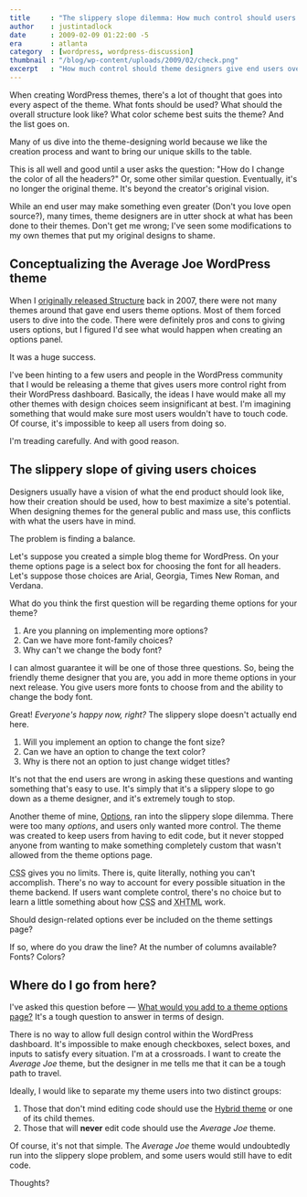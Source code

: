 ```yaml
---
title     : "The slippery slope dilemma: How much control should users have?"
author    : justintadlock
date      : 2009-02-09 01:22:00 -5
era       : atlanta
category  : [wordpress, wordpress-discussion]
thumbnail : "/blog/wp-content/uploads/2009/02/check.png"
excerpt   : "How much control should theme designers give end users over the design of the WordPress theme from the theme settings page?"
---
```


When creating WordPress themes, there's a lot of thought that goes into every aspect of the theme.  What fonts should be used?  What should the overall structure look like?  What color scheme best suits the theme?  And the list goes on.

Many of us dive into the theme-designing world because we like the creation process and want to bring our unique skills to the table.

This is all well and good until a user asks the question: "How do I change the color of all the headers?"  Or, some other similar question.  Eventually, it's no longer the original theme.  It's beyond the creator's original vision.

While an end user may make something even greater (Don't you love open source?), many times, theme designers are in utter shock at what has been done to their themes.  Don't get me wrong; I've seen some modifications to my own themes that put my original designs to shame.

## Conceptualizing the Average Joe WordPress theme

When I <a href="http://justintadlock.com/archives/2007/12/09/structure-wordpress-theme" title="Structure WordPress theme">originally released Structure</a> back in 2007, there were not many themes around that gave end users theme options.  Most of them forced users to dive into the code.  There were definitely pros and cons to giving users options, but I figured I'd see what would happen when creating an options panel.

It was a huge success.

I've been hinting to a few users and people in the WordPress community that I would be releasing a theme that gives users more control right from their WordPress dashboard.  Basically, the ideas I have would make all my other themes with design choices seem insignificant at best.  I'm imagining something that would make sure most users wouldn't have to touch code.  Of course, it's impossible to keep all users from doing so.

I'm treading carefully.  And with good reason.

## The slippery slope of giving users choices

Designers usually have a vision of what the end product should look like, how their creation should be used, how to best maximize a site's potential.  When designing themes for the general public and mass use, this conflicts with what the users have in mind.

The problem is finding a balance.

Let's suppose you created a simple blog theme for WordPress.  On your theme options page is a select box for choosing the font for all headers.  Let's suppose those choices are Arial, Georgia, Times New Roman, and Verdana.

What do you think the first question will be regarding theme options for your theme?

<ol>
	<li>Are you planning on implementing more options?</li>
	<li>Can we have more font-family choices?</li>
	<li>Why can't we change the body font?</li>
</ol>

I can almost guarantee it will be one of those three questions.  So, being the friendly theme designer that you are, you add in more theme options in your next release.  You give users more fonts to choose from and the ability to change the body font.

Great!  <em>Everyone's happy now, right?</em>  The slippery slope doesn't actually end here.

<ol>
	<li>Will you implement an option to change the font size?</li>
	<li>Can we have an option to change the text color?</li>
	<li>Why is there not an option to just change widget titles?</li>
</ol>

It's not that the end users are wrong in asking these questions and wanting something that's easy to use.  It's simply that it's a slippery slope to go down as a theme designer, and it's extremely tough to stop.

Another theme of mine, <a href="http://justintadlock.com/archives/2008/02/24/options-wordpress-theme" title="Options WordPress theme">Options</a>, ran into the slippery slope dilemma.  There were too many <em>options</em>, and users only wanted more control.  The theme was created to keep users from having to edit code, but it never stopped anyone from wanting to make something completely custom that wasn't allowed from the theme options page.

<acronym title="Cascading Style Sheets">CSS</acronym> gives you no limits.  There is, quite literally, nothing you can't accomplish.  There's no way to account for every possible situation in the theme backend.  If users want complete control, there's no choice but to learn a little something about how <acronym title="Cascading Style Sheets">CSS</acronym> and <acronym title="Extensible Hypertext Markup Language">XHTML</acronym> work.

Should design-related options ever be included on the theme settings page?

If so, where do you draw the line?  At the number of columns available?  Fonts?  Colors?

## Where do I go from here?

I've asked this question before &mdash; <a href="http://justintadlock.com/archives/2008/10/15/if-you-were-a-wordpress-theme-developer-theme-options" title="If you were a WordPress theme developer: Theme options">What would you add to a theme options page?</a>  It's a tough question to answer in terms of design.

There is no way to allow full design control within the WordPress dashboard.  It's impossible to make enough checkboxes, select boxes, and inputs to satisfy every situation.  I'm at a crossroads.  I want to create the <em>Average Joe</em> theme, but the designer in me tells me that it can be a tough path to travel.

Ideally, I would like to separate my theme users into two distinct groups:

<ol>
	<li>Those that don't mind editing code should use the <a href="http://themehybrid.com/themes/hybrid" title="Hybrid WordPress theme">Hybrid theme</a> or one of its child themes.</li>
	<li>Those that will <strong>never</strong> edit code should use the <em>Average Joe</em> theme.</li>
</ol>

Of course, it's not that simple.  The <em>Average Joe</em> theme would undoubtedly run into the slippery slope problem,  and some users would still have to edit code.

Thoughts?
